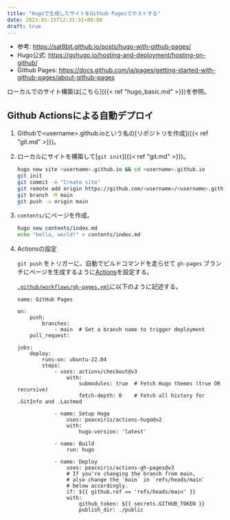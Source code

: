 ```yaml
---
title: "Hugoで生成したサイトをGithub Pagesでホストする"
date: 2023-01-15T12:31:31+09:00
draft: true
---
```


- 参考: https://sat8bit.github.io/posts/hugo-with-github-pages/
- Hugo公式: https://gohugo.io/hosting-and-deployment/hosting-on-github/
- Github Pages: https://docs.github.com/ja/pages/getting-started-with-github-pages/about-github-pages

ローカルでのサイト構築は[こちら]({{< ref "hugo_basic.md" >}})を参照。

## Github Actionsによる自動デプロイ

1. Githubで\<username\>.github.ioという名の[リポジトリを作成]({{< ref "git.md" >}})。

1. ローカルにサイトを構築して[`git init`]({{< ref "git.md" >}})。
	```bash
	hugo new site <username>.github.io && cd <username>.github.io
	git init
	git commit -m "Create site"
	git remote add origin https://github.com/<username>/<username>.github.io.git
	git branch -M main
	git push -u origin main
	```

1. `contents/`にページを作成。
	```bash
	hugo new contents/index.md
	echo "hello, world!" > contents/index.md
	```

1. Actionsの設定

	`git push` をトリガーに、自動でビルドコマンドを走らせて `gh-pages` ブランチにページを生成するように[Actions](https://github.co.jp/features/actions)を設定する。

	[`.github/workflows/gh-pages.yml`](https://github.com/ymat2/ymat2.github.io/blob/main/.github/workflows/gh-pages.yml)に以下のように記述する。

	```
	name: GitHub Pages

	on:
		push:
			branches:
				- main  # Set a branch name to trigger deployment
		pull_request:

	jobs:
		deploy:
			runs-on: ubuntu-22.04
			steps:
				- uses: actions/checkout@v3
					with:
						submodules: true  # Fetch Hugo themes (true OR recursive)
						fetch-depth: 0    # Fetch all history for .GitInfo and .Lastmod

				- name: Setup Hugo
					uses: peaceiris/actions-hugo@v2
					with:
						hugo-version: 'latest'

				- name: Build
					run: hugo

				- name: Deploy
					uses: peaceiris/actions-gh-pages@v3
					# If you're changing the branch from main,
					# also change the `main` in `refs/heads/main`
					# below accordingly.
					if: ${{ github.ref == 'refs/heads/main' }}
					with:
						github_token: ${{ secrets.GITHUB_TOKEN }}
						publish_dir: ./public
	```
